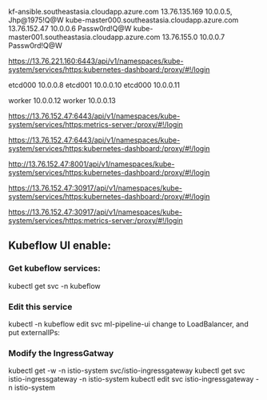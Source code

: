 kf-ansible.southeastasia.cloudapp.azure.com 13.76.135.169 10.0.0.5, Jhp@1975!Q@W
kube-master000.southeastasia.cloudapp.azure.com 13.76.152.47 10.0.0.6 Passw0rd!Q@W
kube-master001.southeastasia.cloudapp.azure.com 13.76.155.0 10.0.0.7  Passw0rd!Q@W
	
https://13.76.221.160:6443/api/v1/namespaces/kube-system/services/https:kubernetes-dashboard:/proxy/#!/login


etcd000 10.0.0.8
etcd001 10.0.0.10
etcd000 10.0.0.11

worker 10.0.0.12
worker 10.0.0.13

https://13.76.152.47:6443/api/v1/namespaces/kube-system/services/https:metrics-server:/proxy/#!/login

https://13.76.152.47:6443/api/v1/namespaces/kube-system/services/https:kubernetes-dashboard:/proxy/#!/login

http://13.76.152.47:8001/api/v1/namespaces/kube-system/services/https:kubernetes-dashboard:/proxy/#!/login

https://13.76.152.47:30917/api/v1/namespaces/kube-system/services/https:kubernetes-dashboard:/proxy/#!/login

https://13.76.152.47:30917/api/v1/namespaces/kube-system/services/https:metrics-server:/proxy/#!/login

## Kubeflow UI enable:

### Get kubeflow services:
kubectl get svc -n kubeflow
### Edit this service
kubectl -n kubeflow edit svc ml-pipeline-ui
change to LoadBalancer, and put externalIPs:

### Modify the IngressGatway
 kubectl get -w -n istio-system svc/istio-ingressgateway
 kubectl get svc istio-ingressgateway -n istio-system
 kubectl edit svc istio-ingressgateway -n istio-system
 